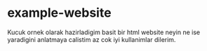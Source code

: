 # example-website
Kucuk ornek olarak hazirladigim basit bir html website neyin ne ise yaradigini anlatmaya calistim az cok iyi kullanimlar dilerim.
